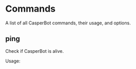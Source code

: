 # Commands

A list of all CasperBot commands, their usage, and options.

## ping

Check if CasperBot is alive.

Usage: